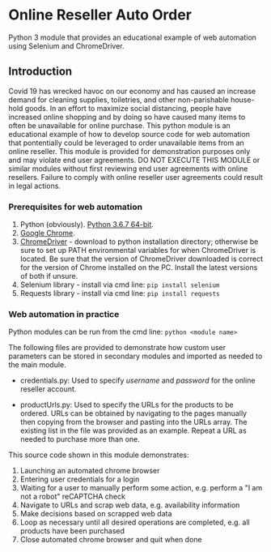 # Online Reseller Auto Order
 
Python 3 module that provides an educational example of web automation using Selenium
and ChromeDriver.

## Introduction

Covid 19 has wrecked havoc on our economy and has caused an increase demand for
cleaning supplies, toiletries, and other non-parishable house-hold goods. In an
effort to maximize social distancing, people have increased online shopping and by
doing so have caused many items to often be unavailable for online purchase. This
python module is an educational example of how to develop source code for web automation
that pontentially could be leveraged to order unavailable items from an online reseller.
This module is provided for demonstration purposes only and may violate end user
agreements. DO NOT EXECUTE THIS MODULE or similar modules without first reviewing end
user agreements with online resellers. Failure to comply with online reseller user
agreements could result in legal actions.

### Prerequisites for web automation

1. Python (obviously). [Python 3.6.7 64-bit](https://www.python.org/ftp/python/3.6.7/python-3.6.7-amd64.exe).
1. [Google Chrome](https://www.google.com/chrome/).
1. [ChromeDriver](https://chromedriver.chromium.org/downloads) - download to python installation directory; otherwise be 
   sure to set up PATH environmental variables for when ChromeDriver is located.
   Be sure that the version of ChromeDriver downloaded is correct for the version
   of Chrome installed on the PC. Install the latest versions of both if unsure.
1. Selenium library - install via cmd line: `pip install selenium`
1. Requests library - install via cmd line: `pip install requests`

### Web automation in practice

Python modules can be run from the cmd line: `python <module name>`

The following files are provided to demonstrate how custom user parameters can be
stored in secondary modules and imported as needed to the main module.
 - credentials.py: 
   Used to specify *username* and *password* for the online reseller account.

 - productUrls.py: 
   Used to specify the URLs for the products to be ordered. URLs can be obtained
   by navigating to the pages manually then copying from the browser and pasting
   into the URLs array. The existing list in the file was provided as an example.
   Repeat a URL as needed to purchase more than one.
   
This source code shown in this module demonstrates:
1. Launching an automated chrome browser
1. Entering user credentials for a login
1. Waiting for a user to manually perform some action,
   e.g. perform a "I am not a robot" reCAPTCHA check
1. Navigate to URLs and scrap web data, e.g. availability information
1. Make decisions based on scrapped web data
1. Loop as necessary until all desired operations are completed, e.g. all
   products have been purchased
1. Close automated chrome browser and quit when done
